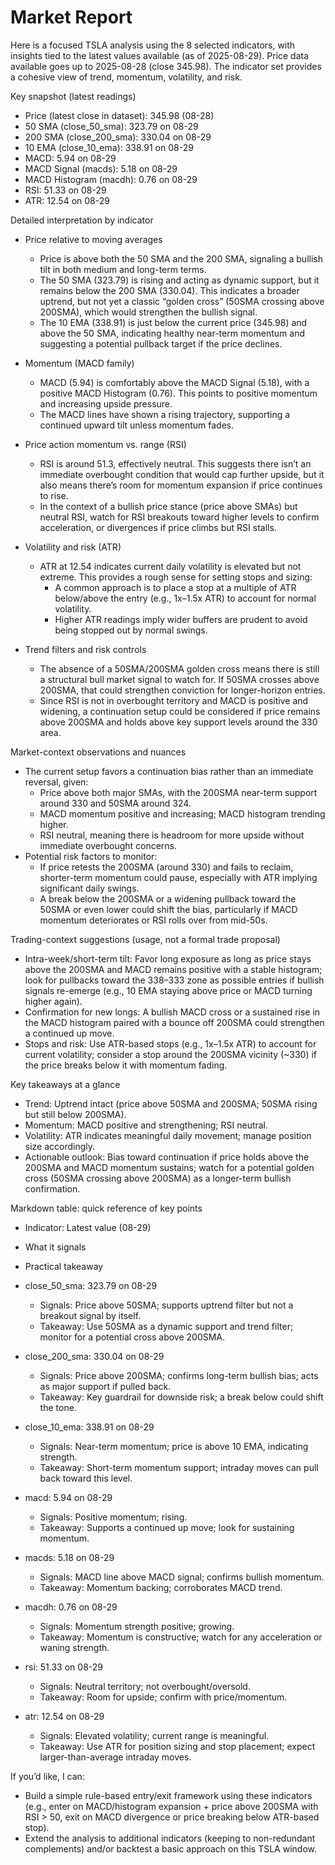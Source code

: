 # Market Report

Here is a focused TSLA analysis using the 8 selected indicators, with insights tied to the latest values available (as of 2025-08-29). Price data available goes up to 2025-08-28 (close 345.98). The indicator set provides a cohesive view of trend, momentum, volatility, and risk.

Key snapshot (latest readings)
- Price (latest close in dataset): 345.98 (08-28)
- 50 SMA (close_50_sma): 323.79 on 08-29
- 200 SMA (close_200_sma): 330.04 on 08-29
- 10 EMA (close_10_ema): 338.91 on 08-29
- MACD: 5.94 on 08-29
- MACD Signal (macds): 5.18 on 08-29
- MACD Histogram (macdh): 0.76 on 08-29
- RSI: 51.33 on 08-29
- ATR: 12.54 on 08-29

Detailed interpretation by indicator

- Price relative to moving averages
  - Price is above both the 50 SMA and the 200 SMA, signaling a bullish tilt in both medium and long-term terms.
  - The 50 SMA (323.79) is rising and acting as dynamic support, but it remains below the 200 SMA (330.04). This indicates a broader uptrend, but not yet a classic “golden cross” (50SMA crossing above 200SMA), which would strengthen the bullish signal.
  - The 10 EMA (338.91) is just below the current price (345.98) and above the 50 SMA, indicating healthy near-term momentum and suggesting a potential pullback target if the price declines.

- Momentum (MACD family)
  - MACD (5.94) is comfortably above the MACD Signal (5.18), with a positive MACD Histogram (0.76). This points to positive momentum and increasing upside pressure.
  - The MACD lines have shown a rising trajectory, supporting a continued upward tilt unless momentum fades.

- Price action momentum vs. range (RSI)
  - RSI is around 51.3, effectively neutral. This suggests there isn’t an immediate overbought condition that would cap further upside, but it also means there’s room for momentum expansion if price continues to rise.
  - In the context of a bullish price stance (price above SMAs) but neutral RSI, watch for RSI breakouts toward higher levels to confirm acceleration, or divergences if price climbs but RSI stalls.

- Volatility and risk (ATR)
  - ATR at 12.54 indicates current daily volatility is elevated but not extreme. This provides a rough sense for setting stops and sizing:
    - A common approach is to place a stop at a multiple of ATR below/above the entry (e.g., 1x–1.5x ATR) to account for normal volatility.
    - Higher ATR readings imply wider buffers are prudent to avoid being stopped out by normal swings.

- Trend filters and risk controls
  - The absence of a 50SMA/200SMA golden cross means there is still a structural bull market signal to watch for. If 50SMA crosses above 200SMA, that could strengthen conviction for longer-horizon entries.
  - Since RSI is not in overbought territory and MACD is positive and widening, a continuation setup could be considered if price remains above 200SMA and holds above key support levels around the 330 area.

Market-context observations and nuances
- The current setup favors a continuation bias rather than an immediate reversal, given:
  - Price above both major SMAs, with the 200SMA near-term support around 330 and 50SMA around 324.
  - MACD momentum positive and increasing; MACD histogram trending higher.
  - RSI neutral, meaning there is headroom for more upside without immediate overbought concerns.
- Potential risk factors to monitor:
  - If price retests the 200SMA (around 330) and fails to reclaim, shorter-term momentum could pause, especially with ATR implying significant daily swings.
  - A break below the 200SMA or a widening pullback toward the 50SMA or even lower could shift the bias, particularly if MACD momentum deteriorates or RSI rolls over from mid-50s.

Trading-context suggestions (usage, not a formal trade proposal)
- Intra-week/short-term tilt: Favor long exposure as long as price stays above the 200SMA and MACD remains positive with a stable histogram; look for pullbacks toward the 338–333 zone as possible entries if bullish signals re-emerge (e.g., 10 EMA staying above price or MACD turning higher again).
- Confirmation for new longs: A bullish MACD cross or a sustained rise in the MACD histogram paired with a bounce off 200SMA could strengthen a continued up move.
- Stops and risk: Use ATR-based stops (e.g., 1x–1.5x ATR) to account for current volatility; consider a stop around the 200SMA vicinity (~330) if the price breaks below it with momentum fading.

Key takeaways at a glance
- Trend: Uptrend intact (price above 50SMA and 200SMA; 50SMA rising but still below 200SMA).
- Momentum: MACD positive and strengthening; RSI neutral.
- Volatility: ATR indicates meaningful daily movement; manage position size accordingly.
- Actionable outlook: Bias toward continuation if price holds above the 200SMA and MACD momentum sustains; watch for a potential golden cross (50SMA crossing above 200SMA) as a longer-term bullish confirmation.

Markdown table: quick reference of key points

- Indicator: Latest value (08-29)
- What it signals
- Practical takeaway

- close_50_sma: 323.79 on 08-29
  - Signals: Price above 50SMA; supports uptrend filter but not a breakout signal by itself.
  - Takeaway: Use 50SMA as a dynamic support and trend filter; monitor for a potential cross above 200SMA.

- close_200_sma: 330.04 on 08-29
  - Signals: Price above 200SMA; confirms long-term bullish bias; acts as major support if pulled back.
  - Takeaway: Key guardrail for downside risk; a break below could shift the tone.

- close_10_ema: 338.91 on 08-29
  - Signals: Near-term momentum; price is above 10 EMA, indicating strength.
  - Takeaway: Short-term momentum support; intraday moves can pull back toward this level.

- macd: 5.94 on 08-29
  - Signals: Positive momentum; rising.
  - Takeaway: Supports a continued up move; look for sustaining momentum.

- macds: 5.18 on 08-29
  - Signals: MACD line above MACD signal; confirms bullish momentum.
  - Takeaway: Momentum backing; corroborates MACD trend.

- macdh: 0.76 on 08-29
  - Signals: Momentum strength positive; growing.
  - Takeaway: Momentum is constructive; watch for any acceleration or waning strength.

- rsi: 51.33 on 08-29
  - Signals: Neutral territory; not overbought/oversold.
  - Takeaway: Room for upside; confirm with price/momentum.

- atr: 12.54 on 08-29
  - Signals: Elevated volatility; current range is meaningful.
  - Takeaway: Use ATR for position sizing and stop placement; expect larger-than-average intraday moves.

If you’d like, I can:
- Build a simple rule-based entry/exit framework using these indicators (e.g., enter on MACD/histogram expansion + price above 200SMA with RSI > 50, exit on MACD divergence or price breaking below ATR-based stop).
- Extend the analysis to additional indicators (keeping to non-redundant complements) and/or backtest a basic approach on this TSLA window.
